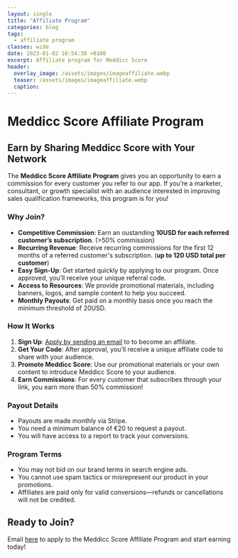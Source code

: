 ```yaml
---
layout: single
title: "Affiliate Program"
categories: blog
tags:
  - affiliate program
classes: wide
date: 2023-01-02 16:54:38 +0100
excerpt: Affiliate program for Meddicc Score
header:
  overlay_image: /assets/images/imageaffiliate.webp
  teaser: /assets/images/imageaffiliate.webp
  caption:
---
```


# Meddicc Score Affiliate Program

## Earn by Sharing Meddicc Score with Your Network

The **Meddicc Score Affiliate Program** gives you an opportunity to earn a commission for every customer you refer to our app. If you’re a marketer, consultant, or growth specialist with an audience interested in improving sales qualification frameworks, this program is for you!

### Why Join?

- **Competitive Commission**: Earn an oustanding **10USD for each referred customer’s subscription**. (>50% commission)
- **Recurring Revenue**: Receive recurring commissions for the first 12 months of a referred customer's subscription. (**up to 120 USD total per customer**)
- **Easy Sign-Up**: Get started quickly by applying to our program. Once approved, you’ll receive your unique referral code.
- **Access to Resources**: We provide promotional materials, including banners, logos, and sample content to help you succeed.
- **Monthly Payouts**: Get paid on a monthly basis once you reach the minimum threshold of 20USD.

### How It Works

1. **Sign Up**: [Apply by sending an email](mailto:meddiccscore@gmail.com) to to become an affiliate.
2. **Get Your Code**: After approval, you’ll receive a unique affiliate code to share with your audience.
3. **Promote Meddicc Score**: Use our promotional materials or your own content to introduce Meddicc Score to your audience.
4. **Earn Commissions**: For every customer that subscribes through your link, you earn more than 50% commission!

### Payout Details

- Payouts are made monthly via Stripe.
- You need a minimum balance of €20 to request a payout.
- You will have access to a report to track your conversions.

### Program Terms

- You may not bid on our brand terms in search engine ads.
- You cannot use spam tactics or misrepresent our product in your promotions.
- Affiliates are paid only for valid conversions—refunds or cancellations will not be credited.

## Ready to Join?

Email [here](mailto:meddiccscore@gmail.com) to apply to the Meddicc Score Affiliate Program and start earning today!
